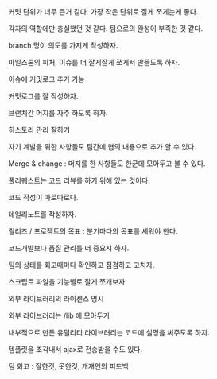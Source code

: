 커밋 단위가 너무 큰거 같다. 가장 작은 단위로 잘게 쪼게는게 좋다.

각자의 역할에만 충실했던 것 같다. 팀으로의 완성이 부족한 것 같다.

branch 명이 의도를 가지게 작성하자.

마일스톤의 피처, 이슈를 더 잘게잘게 쪼게서 만들도록 하자.

이슈에 커밋로그 추가 가능

커밋로그를 잘 작성하자.

브랜치간 머지를 자주 하도록 하자.

히스토리 관리 잘하기

자기 계발을 위한 사항들도 팀간에 협의 내용으로 추가 할 수 있다.

Merge & change : 머지를 한 사항들도 한군데 모아두고 볼 수 있다.

풀리퀘스트는 코드 리뷰를 하기 위해 있는 것이다.

코드 작성이 따로따로다.

데일리노트를 작성하자.

릴리즈 / 프로젝트의 목표 : 분기마다의 목표를 세워야 한다.

코드개발보다 품질 관리를 더 중요시 하자.

팀의 상태를 회고때마다 확인하고 점검하고 고치자.

스크립트 파일을 기능별로 잘게 쪼개보자.

외부 라이브러리의 라이센스 명시

외부 라이브러리는 /lib 에 모아두기

내부적으로 만든 유틸리티 라이브러리는 코드에 설명을 써주도록 하자.

템플릿을 조각내서 ajax로 전송받을 수도 있다.

팀 회고 : 잘한것, 못한것, 개개인의 피드백
